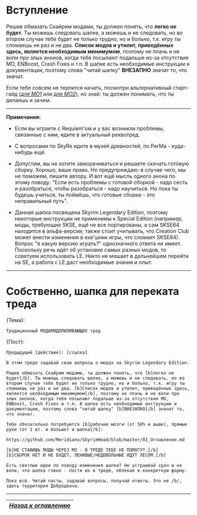 # Вступление

Решив обмазать Скайрим модами, ты должен понять, что **легко не будет**. Ты можешь следовать шапке, а можешь и не следовать, но во втором случае тебе будет не только трудно, но и больно, т.к. игру ты сломаешь не раз и не два. **Список модов и утилит, приведённых здесь, является необходимым минимумом**, поэтому не плачь и не вопи про злых анонов, когда тебя посылают подальше из-за отсутствия МО, ENBoost, Crash Fixes и т.п. В шапке есть необходимые инструкции и документации, поэтому слова "читай шапку" **ВНЕЗАПНО** значат то, что значат.

Если тебе совсем не терпится начать, посмотри альтернативный старт-гайд ([*для MO1*](01_Minimum/04_Альтернативный_старт_гайд.md) или [*для MO2*](01_Minimum/04_Альтернативный_старт_гайд_Beta.md)), но знай: ты должен понимать, что ты делаешь и зачем.

------

**Примечания:**

+ Если вы играете с Requiem'ом и у вас возникли проблемы, связанные с ним, идите в актуальный реквотред.

+ С вопросами по SkyRe идите в музей древностей, по PerMa - куда-нибудь ещё.

+ Допустим, вы не хотите заморачиваться и решаете скачать готовую сборку. Хорошо, ваше право. Но предупреждаю: в случае чего, мы не поможем, пишите автору. И вот ещё мысль одного анона по этому поводу: "Если есть проблемы с готовой сборкой - надо сесть и разобраться, чтобы разобраться - надо научиться. Но пока ты будешь учиться, ты поймёшь, что готовые сборки - это неправильный путь".

+ Данная шапка посвящена Skyrim Legendary Edition, поэтому некоторые инструкции не применимы к Special Edition (например, моды, требующие SKSE, ещё не все портированы, а сам SKSE64 находится в альфа-версии; также стоит учитывать, что Creation Club может внести изменения в exe'шник игры, что сломает SKSE64). Вопрос "в какую версию играть?" однозначного ответа не имеет. Поскольку речь идёт об установке самых разных модов, то советуем использовать LE. Никто не мешает в дальнейшем перейти на SE, а работа с LE даст необходимые знания и опыт.

------

# Собственно, шапка для переката треда

{Тема}:

```
Традиционный МОДАМИДОПИЛИВАЮЩИХ тред
```

{Пост}:

```
Предыдущий [действие]: [ссылка]

В этом треде задавай свои вопросы о модах на Skyrim Legendary Edition.

Решив обмазать Скайрим модами, ты должен понять, что [b]легко не будет[/b]. Ты можешь следовать шапке, а можешь и не следовать, но во втором случае тебе будет не только трудно, но и больно, т.к. игру ты сломаешь не раз и не два. [b]Список модов и утилит, приведённых здесь, является необходимым минимумом[/b], поэтому не плачь и не вопи про злых анонов, когда тебя посылают подальше из-за отсутствия МО, ENBoost, Crash Fixes и т.п. В шапке есть необходимые инструкции и документации, поэтому слова "читай шапку" [b]ВНЕЗАПНО[/b] значат то, что значат.

Тебе обязательно потребуются [b]рабочие мозги (от 50% и выше), прямые руки (от 1 шт. и больше) и шапка[/b]:

https://github.com/Meridiano/SkyrimHead/blob/master/01_Оглавление.md

[b]НЕ СТАВИШЬ МОДЫ ЧЕРЕЗ МО - В ТРЕДЕ ТЕБЕ НЕ ПОМОГУТ.[/b]
[b]СБОРОК НЕТ И НЕ БУДЕТ, ЛЕНИВЫЕ/НЕДОВОЛЬНЫЕ ИДУТ ЛЕСОМ.[/b]

Есть светлые идеи по поводу изменения шапки? Не устраивай срач и не вопи, что шапка говно - пости их в треде, облекая в конкретную форму.

Пока всё. Читай пасты, задавай вопросы, получай ответы. Это не /b/, здесь территория Добродвача.
```

------

|[*Назад к оглавлению*](01_Оглавление.md)|
|:---:|
